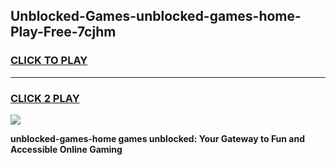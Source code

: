 
## Unblocked-Games-unblocked-games-home-Play-Free-7cjhm
<h3>
<a href="https://premium76.site?title=unblocked-games-home&ref=09A">CLICK TO PLAY</a></h3>
<hr>

<h3>
<a href="https://premium76.site?title=unblocked-games-home&ref=09A">CLICK 2 PLAY</a>
  
</h3>

<a href="https://premium76.site?title=unblocked-games-home&ref=09A"><img src="https://clearcache.store/games.png"></a>


**unblocked-games-home games unblocked: Your Gateway to Fun and Accessible Online Gaming**
